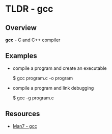 TLDR - gcc
==========

Overview
--------

**gcc** - C and C++ compiler

Examples
--------

- compile a program and create an executable

	$ gcc program.c -o program

- compile a program and link debugging

	$ gcc -g program.c


Resources
---------

- [Man7 - gcc](http://man7.org/linux/man-pages/man1/gcc.1.html)
